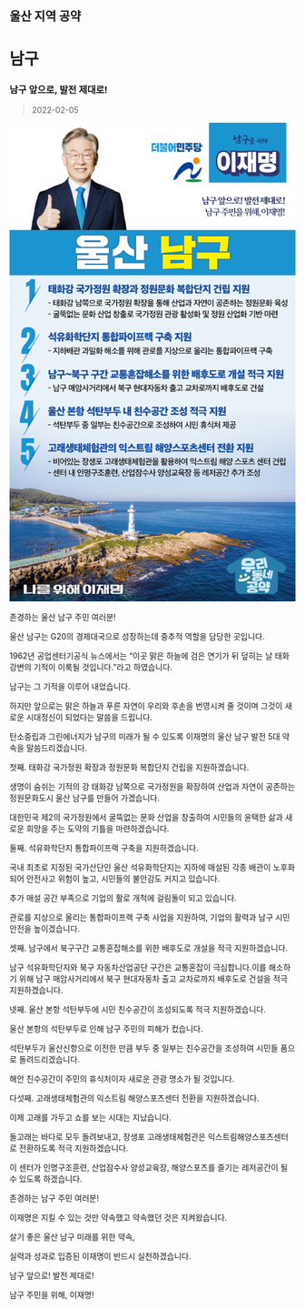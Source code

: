 ## 울산 지역 공약

# 남구

### 남구 앞으로, 발전 제대로!
> 2022-02-05

![남구 지역공약](./005_007_001.png)

존경하는 울산 남구 주민 여러분!




울산 남구는 G20의 경제대국으로 성장하는데 중추적 역할을 담당한 곳입니다. 

1962년 공업센터기공식 뉴스에서는 “이곳 맑은 하늘에 검은 연기가 뒤 덮히는 날 태화강변의 기적이 이룩될 것입니다.”라고 하였습니다.

남구는 그 기적을 이루어 내었습니다.

하지만 앞으로는 맑은 하늘과 푸른 자연이 우리와 후손을 번영시켜 줄 것이며 그것이 새로운 시대정신이 되었다는 말씀을 드립니다.

탄소중립과 그린에너지가 남구의 미래가 될 수 있도록 이재명의 울산 남구 발전 5대 약속을 말씀드리겠습니다.




첫째. 태화강 국가정원 확장과 정원문화 복합단지 건립을 지원하겠습니다.




생명이 숨쉬는 기적의 강 태화강 남쪽으로 국가정원을 확장하여 산업과 자연이 공존하는 정원문화도시 울산 남구를 만들어 가겠습니다.

대한민국 제2의 국가정원에서 굴뚝없는 문화 산업을 창출하여 시민들의 윤택한 삶과 새로운 희망을 주는 도약의 기틀을 마련하겠습니다.




둘째. 석유화학단지 통합파이프랙 구축을 지원하겠습니다.




국내 최초로 지정된 국가산단인 울산 석유화학단지는 지하에 매설된 각종 배관이 노후화되어 안전사고 위험이 높고, 시민들의 불안감도 커지고 있습니다. 

추가 매설 공간 부족으로 기업의 활로 개척에 걸림돌이 되고 있습니다.

관로를 지상으로 올리는 통합파이프랙 구축 사업을 지원하여, 기업의 활력과 남구 시민 안전을 높이겠습니다.




셋째. 남구에서 북구구간 교통혼잡해소를 위한 배후도로 개설을 적극 지원하겠습니다.

 

남구 석유화학단지와 북구 자동차산업공단 구간은 교통혼잡이 극심합니다.이를 해소하기 위해 남구 매암사거리에서 북구 현대자동차 출고 교차로까지 배후도로 건설을 적극 지원하겠습니다.




넷째. 울산 본항 석탄부두에 시민 친수공간이 조성되도록 적극 지원하겠습니다. 

울산 본항의 석탄부두로 인해 남구 주민의 피해가 컸습니다.

석탄부두가 울산신항으로 이전한 만큼 부두 중 일부는 친수공간을 조성하여 시민들 품으로 돌려드리겠습니다. 

해안 친수공간이 주민의 휴식처이자 새로운 관광 명소가 될 것입니다.




다섯째. 고래생태체험관의 익스트림 해양스포츠센터 전환을 지원하겠습니다.

이제 고래를 가두고 쇼를 보는 시대는 지났습니다.

돌고래는 바다로 모두 돌려보내고, 장생포 고래생태체험관은 익스트림해양스포츠센터로 전환하도록 적극 지원하겠습니다. 

이 센터가 인명구조훈련, 산업잠수사 양성교육장, 해양스포츠를 즐기는 레저공간이 될 수 있도록 하겠습니다.




존경하는 남구 주민 여러분!

 

이재명은 지킬 수 있는 것만 약속했고 약속했던 것은 지켜왔습니다.

살기 좋은 울산 남구 미래를 위한 약속,

실력과 성과로 입증된 이재명이 반드시 실천하겠습니다.

 

남구 앞으로! 발전 제대로! 

남구 주민을 위해, 이재명!  

						
